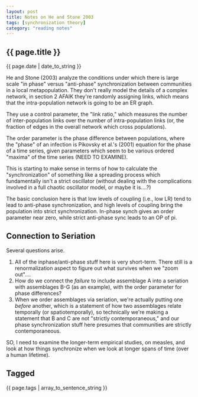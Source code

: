 ```yaml
---
layout: post
title: Notes on He and Stone 2003
tags: [synchronization theory]
category: "reading notes"
---
```


{{ page.title }}
----------------

<div class="publish_date">
{{ page.date | date_to_string }}
</div>


He and Stone (2003) analyze the conditions under which there is large scale "in phase" versus "anti-phase" synchronization between communities in a local metapopulation.  They don't really model the details of a complex network, in section 2 AFAIK they're randomly assigning links, which means that the intra-population network is going to be an ER graph.  

They use a control parameter, the "link ratio," which measures the number of inter-population links over the number of intra-population links (or, the fraction of edges in the overall network which cross populations).  

The order parameter is the phase difference between populations, where the "phase" of an infection is Pikovsky et al.'s (2001) equation for the phase of a time series, given parameters which seem to be various ordered "maxima" of the time series (NEED TO EXAMINE). 

This is starting to make sense in terms of how to calculate the "synchronization" of something like a spreading process which fundamentally isn't a strict oscillator (without dealing with the complications involved in a full chaotic oscillator model, or maybe it is....?)

The basic conclusion here is that low levels of coupling (i.e., low LR) tend to lead to anti-phase synchronization, and high levels of coupling bring the population into strict synchronization.  In-phase synch gives an order parameter near zero, while strict anti-phase sync leads to an OP of pi.  

## Connection to Seriation ##

Several questions arise.  

1.  All of the inphase/anti-phase stuff here is very short-term.  There still is a renormalization aspect to figure out what survives when we "zoom out"....
1.  How do we connect the *failure* to include assemblage A into a seriation with assemblages B-G (as an example), with the order parameter for phase differences?  
1.  When we order assemblages via seriation, we're actually putting one *before* another, which is a statement of how two assemblages relate temporally (or spatiotemporally), so technically we're making a statement that B and C are not "strictly contemporaneous," and our phase synchronization stuff here presumes that communities are strictly contemporaneous.  

SO, I need to examine the longer-term empirical studies, on measles, and look at how things synchronize when we look at longer spans of time (over a human lifetime).  


Tagged
------
<div class="taglist">
{{ page.tags | array_to_sentence_string }}
</div>
